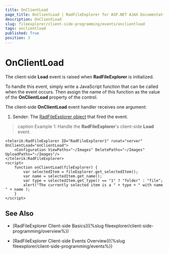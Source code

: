 ```yaml
---
title: OnClientLoad
page_title: OnClientLoad | RadFileExplorer for ASP.NET AJAX Documentation
description: OnClientLoad
slug: fileexplorer/client-side-programming/events/onclientload
tags: onclientload
published: True
position: 3
---
```


# OnClientLoad

The client-side **Load** event is raised when **RadFileExplorer** is initialized.

To handle this event, simply write a JavaScript function that can be called when the event occurs. Then assign the name of this function as the value of the **OnClientLoad** property of the control.

The client-side **OnClientLoad** event handler receives one argument:

1. Sender: The [RadFileExplorer object](http://docs.telerik.com/devtools/aspnet-ajax/api/client/Telerik.Web.UI.RadFileExplorer) that fired the event.


>caption Example 1: Handle the **RadFileExplorer**'s client-side **Load** event.

````ASP.NET
<telerik:RadFileExplorer ID="RadFileExplorer1" runat="server" OnClientLoad="onClientLoad">
    <Configuration ViewPaths="~/Images" DeletePaths="~/Images" UploadPaths="~/Images"/>
</telerik:RadFileExplorer>
<script>
    function onClientLoad(fileExplorer) {
        var selectedItem = fileExplorer.get_selectedItem();
        var name = selectedItem.get_name();
        var type = selectedItem.get_type() == "1" ? "folder" : "file";
        alert("The currently selected item is a " + type + " with name " + name );
    }
</script>
````


## See Also

 * [RadFileExplorer Client-side Basics]({%slug fileexplorer/client-side-programming/overview%})

 * [RadFileExplorer Client-side Events Overview]({%slug fileexplorer/client-side-programming/events%})
